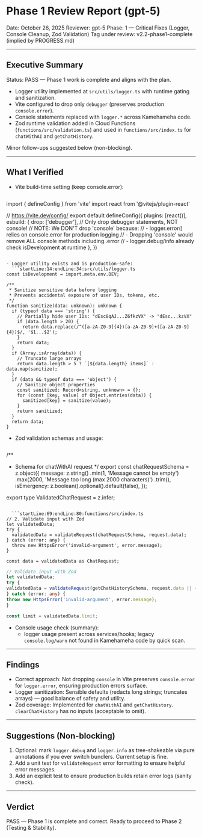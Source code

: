 # Phase 1 Review Report (gpt-5)

Date: October 26, 2025
Reviewer: gpt-5
Phase: 1 — Critical Fixes (Logger, Console Cleanup, Zod Validation)
Tag under review: v2.2-phase1-complete (implied by PROGRESS.md)

---

## Executive Summary

Status: PASS — Phase 1 work is complete and aligns with the plan.

- Logger utility implemented at `src/utils/logger.ts` with runtime gating and sanitization.
- Vite configured to drop only `debugger` (preserves production `console.error`).
- Console statements replaced with `logger.*` across Kamehameha code.
- Zod runtime validation added in Cloud Functions (`functions/src/validation.ts`) and used in `functions/src/index.ts` for `chatWithAI` and `getChatHistory`.

Minor follow-ups suggested below (non-blocking).

---

## What I Verified

- Vite build-time setting (keep console.error):
  ```startLine:1:endLine:14:vite.config.ts
import { defineConfig } from 'vite'
import react from '@vitejs/plugin-react'

// https://vite.dev/config/
export default defineConfig({
  plugins: [react()],
  esbuild: {
    drop: ['debugger'], // Only drop debugger statements, NOT console!
    // NOTE: We DON'T drop 'console' because:
    // - logger.error() relies on console.error for production logging
    // - Dropping 'console' would remove ALL console methods including .error
    // - logger.debug/info already check isDevelopment at runtime
  },
})
```

- Logger utility exists and is production-safe:
  ```startLine:14:endLine:34:src/utils/logger.ts
const isDevelopment = import.meta.env.DEV;

/**
 * Sanitize sensitive data before logging
 * Prevents accidental exposure of user IDs, tokens, etc.
 */
function sanitize(data: unknown): unknown {
  if (typeof data === 'string') {
    // Partially hide user IDs: "dEsc8qAJ...Z6fkzVX" -> "dEsc...kzVX"
    if (data.length > 20) {
      return data.replace(/^([a-zA-Z0-9]{4})[a-zA-Z0-9]+([a-zA-Z0-9]{4})$/, '$1...$2');
    }
    return data;
  }
  if (Array.isArray(data)) {
    // Truncate large arrays
    return data.length > 5 ? `[${data.length} items]` : data.map(sanitize);
  }
  if (data && typeof data === 'object') {
    // Sanitize object properties
    const sanitized: Record<string, unknown> = {};
    for (const [key, value] of Object.entries(data)) {
      sanitized[key] = sanitize(value);
    }
    return sanitized;
  }
  return data;
}
```

- Zod validation schemas and usage:
  ```startLine:8:endLine:20:functions/src/validation.ts
/**
 * Schema for chatWithAI request
 */
export const chatRequestSchema = z.object({
  message: z.string()
    .min(1, 'Message cannot be empty')
    .max(2000, 'Message too long (max 2000 characters)')
    .trim(),
  isEmergency: z.boolean().optional().default(false),
});

export type ValidatedChatRequest = z.infer<typeof chatRequestSchema>;
```

  ```startLine:69:endLine:80:functions/src/index.ts
// 2. Validate input with Zod
let validatedData;
try {
  validatedData = validateRequest(chatRequestSchema, request.data);
} catch (error: any) {
  throw new HttpsError('invalid-argument', error.message);
}

const data = validatedData as ChatRequest;
```

  ```startLine:224:endLine:233:functions/src/index.ts
// Validate input with Zod
let validatedData;
try {
  validatedData = validateRequest(getChatHistorySchema, request.data || {});
} catch (error: any) {
  throw new HttpsError('invalid-argument', error.message);
}

const limit = validatedData.limit;
```

- Console usage check (summary):
  - logger usage present across services/hooks; legacy `console.log/warn` not found in Kamehameha code by quick scan.

---

## Findings

- Correct approach: Not dropping `console` in Vite preserves `console.error` for `logger.error`, ensuring production errors surface.
- Logger sanitization: Sensible defaults (redacts long strings; truncates arrays) — good balance of safety and utility.
- Zod coverage: Implemented for `chatWithAI` and `getChatHistory`. `clearChatHistory` has no inputs (acceptable to omit).

---

## Suggestions (Non-blocking)

1) Optional: mark `logger.debug` and `logger.info` as tree-shakeable via pure annotations if you ever switch bundlers. Current setup is fine.
2) Add a unit test for `validateRequest` error formatting to ensure helpful error messages.
3) Add an explicit test to ensure production builds retain error logs (sanity check).

---

## Verdict

PASS — Phase 1 is complete and correct. Ready to proceed to Phase 2 (Testing & Stability).
